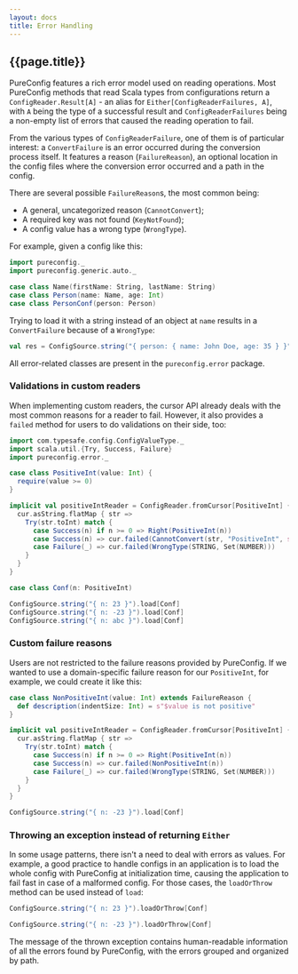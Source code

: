 ```yaml
---
layout: docs
title: Error Handling
---
```


## {{page.title}}

PureConfig features a rich error model used on reading operations. Most PureConfig methods that read Scala types from
configurations return a `ConfigReader.Result[A]` - an alias for `Either[ConfigReaderFailures, A]`, with `A` being the type of a
successful result and `ConfigReaderFailures` being a non-empty list of errors that caused the reading operation to fail.

From the various types of `ConfigReaderFailure`, one of them is of particular interest: a `ConvertFailure` is an error
occurred during the conversion process itself. It features a reason (`FailureReason`), an optional location in the
config files where the conversion error occurred and a path in the config.

There are several possible `FailureReason`s, the most common being:

- A general, uncategorized reason (`CannotConvert`);
- A required key was not found (`KeyNotFound`);
- A config value has a wrong type (`WrongType`).

For example, given a config like this:

```scala mdoc:silent
import pureconfig._
import pureconfig.generic.auto._

case class Name(firstName: String, lastName: String)
case class Person(name: Name, age: Int)
case class PersonConf(person: Person)
```

Trying to load it with a string instead of an object at `name` results in a `ConvertFailure` because of a `WrongType`:

```scala mdoc
val res = ConfigSource.string("{ person: { name: John Doe, age: 35 } }").load[PersonConf]
```

All error-related classes are present in the `pureconfig.error` package.

### Validations in custom readers

When implementing custom readers, the cursor API already deals with the most common reasons for a reader to fail.
However, it also provides a `failed` method for users to do validations on their side, too:

```scala mdoc:silent
import com.typesafe.config.ConfigValueType._
import scala.util.{Try, Success, Failure}
import pureconfig.error._

case class PositiveInt(value: Int) {
  require(value >= 0)
}

implicit val positiveIntReader = ConfigReader.fromCursor[PositiveInt] { cur =>
  cur.asString.flatMap { str =>
    Try(str.toInt) match {
      case Success(n) if n >= 0 => Right(PositiveInt(n))
      case Success(n) => cur.failed(CannotConvert(str, "PositiveInt", s"$n is not positive"))
      case Failure(_) => cur.failed(WrongType(STRING, Set(NUMBER)))
    }
  }
}

case class Conf(n: PositiveInt)
```

```scala mdoc
ConfigSource.string("{ n: 23 }").load[Conf]
ConfigSource.string("{ n: -23 }").load[Conf]
ConfigSource.string("{ n: abc }").load[Conf]
```

### Custom failure reasons

Users are not restricted to the failure reasons provided by PureConfig. If we wanted to use a domain-specific failure
reason for our `PositiveInt`, for example, we could create it like this:

```scala mdoc:nest:silent
case class NonPositiveInt(value: Int) extends FailureReason {
  def description(indentSize: Int) = s"$value is not positive"
}

implicit val positiveIntReader = ConfigReader.fromCursor[PositiveInt] { cur =>
  cur.asString.flatMap { str =>
    Try(str.toInt) match {
      case Success(n) if n >= 0 => Right(PositiveInt(n))
      case Success(n) => cur.failed(NonPositiveInt(n))
      case Failure(_) => cur.failed(WrongType(STRING, Set(NUMBER)))
    }
  }
}
```

```scala mdoc
ConfigSource.string("{ n: -23 }").load[Conf]
```

### Throwing an exception instead of returning `Either`

In some usage patterns, there isn't a need to deal with errors as values. For example, a good practice to handle configs
in an application is to load the whole config with PureConfig at initialization time, causing the application to fail
fast in case of a malformed config. For those cases, the `loadOrThrow` method can be used instead of `load`:

```scala mdoc
ConfigSource.string("{ n: 23 }").loadOrThrow[Conf]
```

```scala mdoc:crash
ConfigSource.string("{ n: -23 }").loadOrThrow[Conf]
```

The message of the thrown exception contains human-readable information of all the errors found by PureConfig, with the
errors grouped and organized by path.
